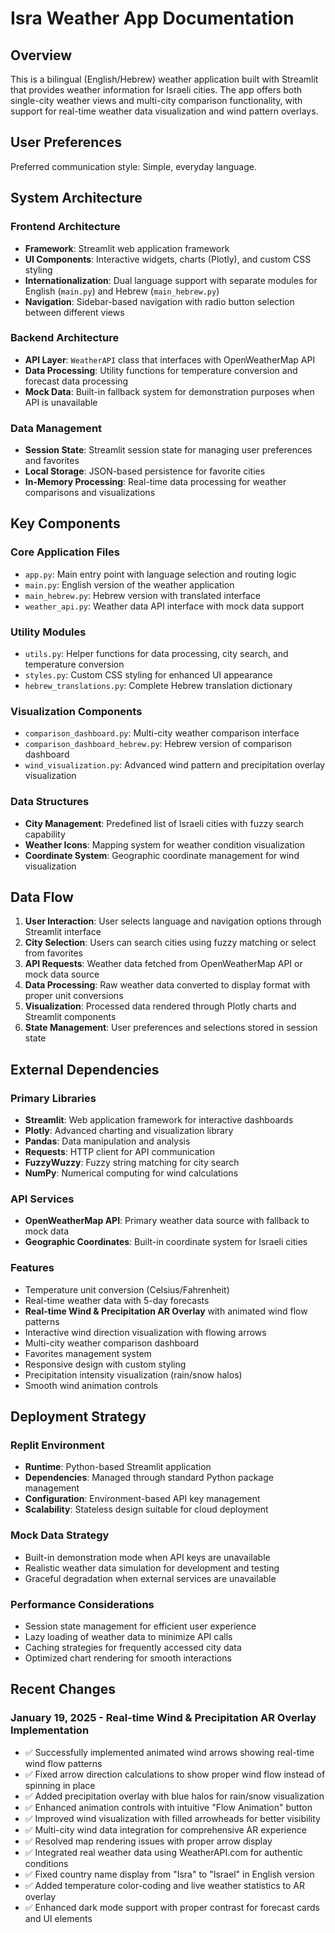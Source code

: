 # Isra Weather App Documentation

## Overview

This is a bilingual (English/Hebrew) weather application built with Streamlit that provides weather information for Israeli cities. The app offers both single-city weather views and multi-city comparison functionality, with support for real-time weather data visualization and wind pattern overlays.

## User Preferences

Preferred communication style: Simple, everyday language.

## System Architecture

### Frontend Architecture
- **Framework**: Streamlit web application framework
- **UI Components**: Interactive widgets, charts (Plotly), and custom CSS styling
- **Internationalization**: Dual language support with separate modules for English (`main.py`) and Hebrew (`main_hebrew.py`)
- **Navigation**: Sidebar-based navigation with radio button selection between different views

### Backend Architecture
- **API Layer**: `WeatherAPI` class that interfaces with OpenWeatherMap API
- **Data Processing**: Utility functions for temperature conversion and forecast data processing
- **Mock Data**: Built-in fallback system for demonstration purposes when API is unavailable

### Data Management
- **Session State**: Streamlit session state for managing user preferences and favorites
- **Local Storage**: JSON-based persistence for favorite cities
- **In-Memory Processing**: Real-time data processing for weather comparisons and visualizations

## Key Components

### Core Application Files
- `app.py`: Main entry point with language selection and routing logic
- `main.py`: English version of the weather application
- `main_hebrew.py`: Hebrew version with translated interface
- `weather_api.py`: Weather data API interface with mock data support

### Utility Modules
- `utils.py`: Helper functions for data processing, city search, and temperature conversion
- `styles.py`: Custom CSS styling for enhanced UI appearance
- `hebrew_translations.py`: Complete Hebrew translation dictionary

### Visualization Components
- `comparison_dashboard.py`: Multi-city weather comparison interface
- `comparison_dashboard_hebrew.py`: Hebrew version of comparison dashboard
- `wind_visualization.py`: Advanced wind pattern and precipitation overlay visualization

### Data Structures
- **City Management**: Predefined list of Israeli cities with fuzzy search capability
- **Weather Icons**: Mapping system for weather condition visualization
- **Coordinate System**: Geographic coordinate management for wind visualization

## Data Flow

1. **User Interaction**: User selects language and navigation options through Streamlit interface
2. **City Selection**: Users can search cities using fuzzy matching or select from favorites
3. **API Requests**: Weather data fetched from OpenWeatherMap API or mock data source
4. **Data Processing**: Raw weather data converted to display format with proper unit conversions
5. **Visualization**: Processed data rendered through Plotly charts and Streamlit components
6. **State Management**: User preferences and selections stored in session state

## External Dependencies

### Primary Libraries
- **Streamlit**: Web application framework for interactive dashboards
- **Plotly**: Advanced charting and visualization library
- **Pandas**: Data manipulation and analysis
- **Requests**: HTTP client for API communication
- **FuzzyWuzzy**: Fuzzy string matching for city search
- **NumPy**: Numerical computing for wind calculations

### API Services
- **OpenWeatherMap API**: Primary weather data source with fallback to mock data
- **Geographic Coordinates**: Built-in coordinate system for Israeli cities

### Features
- Temperature unit conversion (Celsius/Fahrenheit)
- Real-time weather data with 5-day forecasts
- **Real-time Wind & Precipitation AR Overlay** with animated wind flow patterns
- Interactive wind direction visualization with flowing arrows
- Multi-city weather comparison dashboard
- Favorites management system
- Responsive design with custom styling
- Precipitation intensity visualization (rain/snow halos)
- Smooth wind animation controls

## Deployment Strategy

### Replit Environment
- **Runtime**: Python-based Streamlit application
- **Dependencies**: Managed through standard Python package management
- **Configuration**: Environment-based API key management
- **Scalability**: Stateless design suitable for cloud deployment

### Mock Data Strategy
- Built-in demonstration mode when API keys are unavailable
- Realistic weather data simulation for development and testing
- Graceful degradation when external services are unavailable

### Performance Considerations
- Session state management for efficient user experience
- Lazy loading of weather data to minimize API calls
- Caching strategies for frequently accessed city data
- Optimized chart rendering for smooth interactions

## Recent Changes

### January 19, 2025 - Real-time Wind & Precipitation AR Overlay Implementation
- ✅ Successfully implemented animated wind arrows showing real-time wind flow patterns
- ✅ Fixed arrow direction calculations to show proper wind flow instead of spinning in place
- ✅ Added precipitation overlay with blue halos for rain/snow visualization
- ✅ Enhanced animation controls with intuitive "Flow Animation" button
- ✅ Improved wind visualization with filled arrowheads for better visibility
- ✅ Multi-city wind data integration for comprehensive AR experience
- ✅ Resolved map rendering issues with proper arrow display
- ✅ Integrated real weather data using WeatherAPI.com for authentic conditions
- ✅ Fixed country name display from "Isra" to "Israel" in English version
- ✅ Added temperature color-coding and live weather statistics to AR overlay
- ✅ Enhanced dark mode support with proper contrast for forecast cards and UI elements